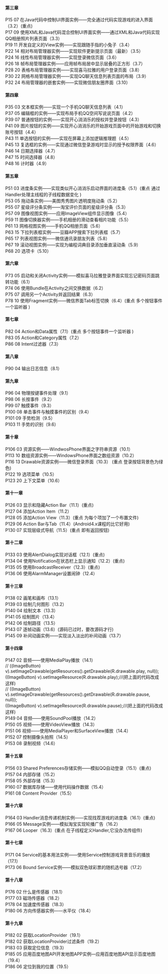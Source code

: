 #### 第三章  
P15 07 在Java代码中控制UI界面实例——完全通过代码实现游戏的进入界面（3.2）(重点)  
P17 09 使用XML和Java代码混合控制UI界面实例——通过XML和Java代码实现QQ相册照片列表页面（3.3）  
P19 11 开发自定义的View实例——实现跟随手指的小兔子（3.4）  
P22 14 相对布局管理器实例——实现软件更新提示页面（最新）（3.5）  
P24 16 线性布局管理器实例——实现登录微信页面（3.6）  
P26 18 帧布局管理器实例——应用帧布局居中显示层叠的正方形（3.7）  
P28 20 表格布局管理器实例——实现喜马拉雅的用户登录页面（3.8）  
P30 22 网格布局管理器实例——实现QQ聊天信息列表页面的布局（3.9）  
P32 24 布局管理器的嵌套实例——实现微信朋友圈界面（3.10）  

#### 第四章  
P35 03 文本框实例——实现一个手机QQ聊天信息列表（4.1）  
P37 05 编辑框的实例——实现布局手机QQ空间写说说页面（4.2）  
P39 07 普通按钮的实例——实现开心消消乐的授权并登录按钮（4.3）  
P41 09 图片按钮的实例——实现开心消消乐的开始游戏页面中的开始游戏和切换账号按钮（4.4）  
P43 11 单选按钮的实例——实现在屏幕上添加逻辑推理题（4.5）  
P45 13 复选框的实例——实现通过微信登录游戏时显示的授予权限界面（4.6）  
P46 14 日期选择器（4.7）  
P47 15 时间选择器（4.8）  
P48 16 计时器（4.9）  

#### 第五章  
P51 03 进度条实例——实现类似开心消消乐启动界面的进度条（5.1）(重点 通过Handler处理主线程的子线程数据变化 )  
P53 05 拖动条实例——美图秀秀图片透明度拖动条（5.2）  
P55 07 星级评分条实例——淘宝评价页面的星级评分条（5.3）  
P57 09 图像视图实例——应用ImageView组件显示图像（5.4）  
P59 11 图像切换器实例——手机相册的滑动查看相片功能（5.5）  
P61 13 网格视图实例——手机QQ相册页面（5.6）  
P63 15 下拉列表框实例——豆瓣APP搜索下拉列表框（5.7）  
P65 17 列表视图实例——微信通讯录朋友列表（5.8）  
P67 19 滚动视图实例——实现为编程词典目录添加垂直滚动条（5.9）  
P68 20 选项卡（5.10）  

#### 第六章  
P73 05 启动和关闭Activity实例——模拟喜马拉雅登录界面实现忘记密码页面跳转功能（6.1）  
P74 06 使用Bundle在Activity之间交换数据（6.2）  
P75 07 调用另一个Activity并返回结果（6.3）  
P78 10 使用Fragment实例——微信界面Tab标签切换（6.4）(重点 多个按钮事件一个监听器 )  

#### 第七章  
P82 04 Action和Data属性（7.1）(重点 多个按钮事件一个监听器 )  
P83 05 Action和Category属性（7.2）  
P86 08 Intent过滤器（7.3）  

#### 第八章  
P90 04 输出日志信息（8.1）  

#### 第九章  
P96 04 物理按键事件处理（9.1）  
P98 06 长按事件（9.2）  
P99 07 触摸事件（9.3）  
P100 08 单击事件与触摸事件的区别（9.4）  
P101 09 手势检测（9.5）  
P103 11 手势的识别（9.6）  

#### 第十章  
P106 03 资源实例——WindwosPhone界面之字符串资源（10.1）  
P113 10 数组资源实例——WindowsPhone界面之数组资源（10.2）  
P116 13 Drawable资源实例——微信登录界面（10.3）  (重点 登录按钮背景色为绿色)  
P122 19 选项菜单（10.5）  
P123 20 上下文菜单（10.6）  

#### 第十一章  
P126 03 显示和隐藏Action Bar（11.1）(重点)  
P127 04 添加Action Item（11.2）  
P128 05 添加Action View（11.3）(重点 为每个项加了一个布置文件)  
P129 06 Action Bar与Tab（11.4）(Android4.x课程的比它好用)  
P130 07 实现层级式导航（11.5）(重点 即有返回按钮)  

#### 第十二章  
P133 03 使用AlertDialog实现对话框（12.1）(重点)  
P134 04 使用Notification在状态栏上显示通知（12.2）(重点)  
P135 05 使用BroadcastReceiver（12.3）(重点)  
P136 06 使用AlarmManager设置闹钟（12.4）  

#### 第十三章  
P138 02 画笔和画布（13.1）  
P139 03 绘制几何图形（13.2）  
P140 04 绘制文本（13.3）  
P141 05 绘制图片（13.4）  
P142 06 绘制路径（13.5）  
P143 07 逐帧动画（13.6）(源码已过时，要改源码才行)  
P145 09 补间动画实例——实现淡入淡出的补间动画（13.7）  

#### 第十四章  
P147 02 音频——使用MediaPlay播放（14.1）  
// ((ImageButton) v).setImageDrawable(getResources().getDrawable(R.drawable.play, null));  
((ImageButton) v).setImageResource(R.drawable.play);//(把上面的代码改成这样)  
// ((ImageButton) v).setImageDrawable(getResources().getDrawable(R.drawable.pause, null));  
((ImageButton) v).setImageResource(R.drawable.pause);//(把上面的代码改成这样)  
P149 04 音频——使用SoundPool播放（14.2）  
P150 05 视频——使用VideoView播放（14.3）  
P151 06 视频——使用MediaPlayer和SurfaceView播放（14.4）  
P152 07 控制摄像头拍照（14.5）  
P153 08 录制视频（14.6）  

#### 第十五章  
P156 03 Shared Preferences存储实例——模拟QQ自动登录（15.1）(重点)  
P157 04 内部存储（15.2）  
P158 05 外部存储（15.3）  
P160 07 数据库存储——使用代码操作数据（15.4）  
P161 08 Content Provider（15.5）  

#### 第十六章  
P164 03 Handler消息传递机制实例——实现找茬游戏的进度条（16.1）(重点)  
P166 05 Message实例——模拟淘宝实现轮播广告（16.2）  
P167 06 Looper（16.3）(重点 在子线程定义Handler,它没办法传组件)  

#### 第十七章  
P171 04 Service的基本用法实例——使用Service控制游戏背景音乐的播放（17.1）  
P173 06 Bound Service实例——模拟双色球彩票的随机选号器（17.2）  

#### 第十八章  
P176 02 什么是传感器（18.1）  
P177 03 磁场传感器（18.2）  
P178 04 加速度传感器（18.3）  
P180 06 方向传感器实例——水平仪（18.4）  

#### 第十九章  
P182 02 获取LocationProvider（19.1）   
P182 02 获取LocationProvider过滤条件（19.2）  
P183 03 获取定位信息（19.3）  
P185 05 应用百度地图API开发地图APP实例—应用百度地图API显示百度地图（19.4）  
P186 06 定位到我的位置（19.5）  








